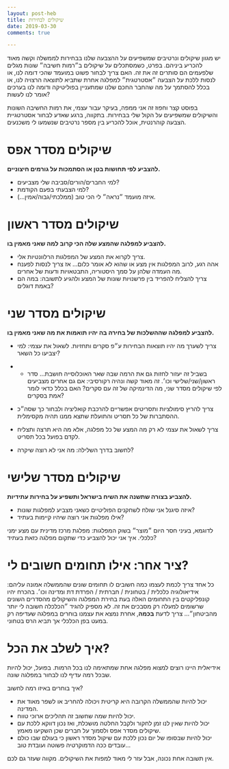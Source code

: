 ```yaml
---
layout: post-heb
title: שיקולים לבחירות
date: 2019-03-30
comments: true

---
```


 יש מגוון שיקולים ונרטיבים שמשפיעים על ההצבעה שלנו בבחירות לממשלה וקשה מאוד להכריע ביניהם. בפרט, כשמסתכלים על שיקולים ב״רמות חשיבה״ שונות מגלים שלפעמים הם סותרים זה את זה. האם צריך לבחור פשוט במועמד שהכי דומה לנו, או לנסות ללכת על הצבעה ״אסטרטגית״ למפלגה אחרת שתביא לתוצאה הרצויה לנו, או בכלל להסתמך על מה שהחבר החכם שלנו שמתעניין בפוליטיקה ודומה לנו בערכים אומר לנו לעשות?

בפוסט קצר וחפוז זה אני ממפה, בעיקר עבור עצמי, את רמות החשיבה השונות והשיקולים שמשפיעים על הקול שלי בבחירות. בתקווה, ברגע שאדע לבחור אסטרטגיית הצבעה קוהרנטית, אוכל להכריע בין מספר נרטיבים שנשמעו לי משכנעים.

# שיקולים מסדר אפס

**להצביע לפי תחושות בטן או הסתמכות על גורמים חיצוניים.**

- למי החברים/הורים/סביבה שלי מצביעים?
- למי הצבעתי בפעם הקודמת?
- איזה מועמד ״נראה״ לי הכי טוב (ממלכתי/גבוה/אמין...). 

# שיקולים מסדר ראשון

**להצביע למפלגה שהמצע שלה הכי קרוב למה שאני מאמין בו.**

- צריך לקרוא את המצע של המפלגות      הרלוונטיות אלי.
- אהה רגע, לרוב המפלגות אין      מצע או שהוא לא אומר כלום... אז צריך לנסות לפענח מה העמדה שלהן על סמך היסטוריה, התבטאויות ודעות      של אחרים.
- צריך להצליח להפריד בין      פרשנויות שונות של המצע ולהגיע לתשובה: במה הם באמת דוגלים?

# שיקולים מסדר שני

**להצביע למפלגה שההשלכות של בחירה בה יהיו תואמות את מה שאני מאמין בו.**

- צריך לשערך מה יהיו תוצאות      הבחירות ע״פ סקרים ותחזיות. לשאול את עצמי: למי יצביעו כל השאר?

- - בשביל זה יעזור לחזות גם את       הרמה שבה שאר האוכלוסייה חושבת... סדר ראשון/שני/שלישי וכו׳. זה מאוד קשה       ונהיה רקורסיבי: אם גם אחרים מצביעים לפי שיקולים מסדר שני, מה הדינמיקה של       זה עם סקרים? האם בכלל כדאי לומר אמת בסקרים?

- צריך להריץ סימולציות ותסריטים      אפשריים להרכבת קואליציה ולבחור כך שסה״כ ההסתברות של כל תסריט והתועלת שתצא      ממנו תהיה מקסימלית.

- צריך לשאול את עצמי לא רק מה      המצע של כל מפלגה, אלא מה היא תרצה ותצליח לקדם בפועל בכל תסריט.

- לחשוב בדרך השלילה: מה אני לא      רוצה שיקרה?

# שיקולים מסדר שלישי

**להצביע בצורה שתשנה את השיח בישראל ותשפיע על בחירות עתידיות.**

- איזה סיגנל אני שולח לשחקנים      הפוליטיים כשאני מצביע למפלגות שונות?
- אילו מפלגות אני רוצה שיהיו      קיימות  בעתיד?

לדוגמא, בעיני חסר היום ״מוצר״ בשוק המפלגות: מפלגת מרכז מדינית עם מצע ימני כלכלי. איך אני יכול להצביע כדי שתקום מפלגה כזאת בעתיד?

# ציר אחר: אילו תחומים חשובים לי?

כל אחד צריך לכמת לעצמו כמה חשובים לו תחומים שונים שהממשלה אמונה עליהם: אידיאולוגיה כלכלית / בטחונית / חברתית / הפרדת דת ומדינה וכו׳. בהכרח יהיו קונפליקטים בין התחומים האלה בעת בחירת המפלגה והשיקולים מהסדרים השונים שרשומים למעלה רק מסבכים את זה. לא מספיק להגיד ״הכלכלה חשובה לי יותר מהביטחון״... צריך לדעת **בכמה**, אחרת נמצא את עצמנו בוחרים במפלגה שעדיפה רק במעט בפן הכלכלי אך תביא הרס בטחוני.

# איך לשלב את הכל?

אידיאלית היינו רוצים למצוא מפלגה אחת שמתאימה לנו בכל הרמות. בפועל, יכול להיות שבכל רמה עדיף לנו לבחור במפלגה שונה.

איך בוחרים באיזו רמה לחשוב? 

- יכול להיות שהממשלה הקרובה היא      קריטית ויכולה להחריב או לשפר מאוד את המדינה.
- יכול להיות שמה שחשוב זה       תהליכים ארוכי טווח.
- יכול להיות שאין לנו זמן לחקור      ולקבל החלטה מושכלת, ואז נכון דווקא ללכת עם שיקולים מסדר אפס ולסמוך על      חברים שכן השקיעו מאמץ.
- יכול להיות שבסופו של יום נכון      ללכת עם שיקול מסדר ראשון כי בעולם שבו כולם עובדים ככה הדמוקרטיה פשוטה      ועובדת טוב...

 

אין תשובה אחת נכונה, אבל עזר לי מאוד למפות את השיקולים. מקווה שעזר גם לכם.